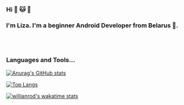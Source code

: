 ### Hi :panda_face: :cat: :dog:
### I'm Liza. I'm a beginner Android Developer from Belarus :city_sunrise:.

<br />
<br />

### <p><b>Languages and Tools...</b></p>


[![Anurag's GitHub stats](https://github-readme-stats.vercel.app/api?username=traven05&show_icons=true&count_private=true&theme=dracula)](https://github.com/anuraghazra/github-readme-stats)

[![Top Langs](https://github-readme-stats.vercel.app/api/top-langs/?username=traven05&theme=dracula&langs_count=8&count_private=true)](https://github.com/anuraghazra/github-readme-stats)

[![willianrod's wakatime stats](https://github-readme-stats.vercel.app/api/wakatime?username=traven05&theme=dracula&layout=compact)](https://github.com/anuraghazra/github-readme-stats)
